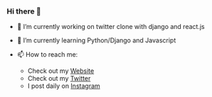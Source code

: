 ### Hi there 👋


- 🔭 I’m currently working on twitter clone with django and react.js
- 🌱 I’m currently learning Python/Django and Javascript
- 📫 How to reach me:

  - Check out my [Website](https://www.techwithomid.ir/)
  - Check out my [Twitter](https://twitter.com/techwithomid) 
  - I post daily on [Instagram](https://instagram.com/techwithomid) 
